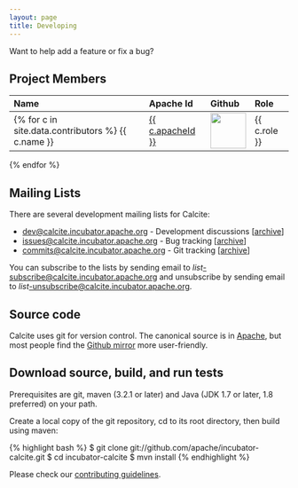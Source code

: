 ```yaml
---
layout: page
title: Developing
---
```

<!--
{% comment %}
Licensed to the Apache Software Foundation (ASF) under one or more
contributor license agreements.  See the NOTICE file distributed with
this work for additional information regarding copyright ownership.
The ASF licenses this file to you under the Apache License, Version 2.0
(the "License"); you may not use this file except in compliance with
the License.  You may obtain a copy of the License at

http://www.apache.org/licenses/LICENSE-2.0

Unless required by applicable law or agreed to in writing, software
distributed under the License is distributed on an "AS IS" BASIS,
WITHOUT WARRANTIES OR CONDITIONS OF ANY KIND, either express or implied.
See the License for the specific language governing permissions and
limitations under the License.
{% endcomment %}
-->

Want to help add a feature or fix a bug?

## Project Members

Name | Apache Id | Github | Role
:--- | :-------- | :----- | :---
{% for c in site.data.contributors %}  {{ c.name }} | <a href="http://people.apache.org/committer-index#{{ c.apacheId }}">{{ c.apacheId }}</a> | <a href="http://github.com/{{ c.githubId }}"><img width="64" src="{% unless c.avatar %}http://github.com/{{ c.githubId }}.png{% else %}{{ c.avatar }}{% endunless %}"></a> | {{ c.role }}
{% endfor %}

## Mailing Lists

There are several development mailing lists for Calcite:

* [dev@calcite.incubator.apache.org](mailto:dev@calcite.incubator.apache.org) - Development discussions
  [[archive](https://mail-archives.apache.org/mod_mbox/incubator-calcite-dev/)]
* [issues@calcite.incubator.apache.org](mailto:issues@calcite.incubator.apache.org) - Bug tracking
  [[archive](https://mail-archives.apache.org/mod_mbox/incubator-calcite-issues/)]
* [commits@calcite.incubator.apache.org](mailto:commits@calcite.incubator.apache.org) - Git tracking
  [[archive](https://mail-archives.apache.org/mod_mbox/incubator-calcite-commits/)]

You can subscribe to the lists by sending email to
*list*-subscribe@calcite.incubator.apache.org and unsubscribe by sending email to
*list*-unsubscribe@calcite.incubator.apache.org.

## Source code

Calcite uses git for version control.  The canonical source is in
[Apache](https://git-wip-us.apache.org/repos/asf/incubator-calcite.git),
but most people find the
[Github mirror](https://github.com/apache/incubator-calcite) more
user-friendly.

## Download source, build, and run tests

Prerequisites are git, maven (3.2.1 or later) and Java (JDK 1.7 or
later, 1.8 preferred) on your path.

Create a local copy of the git repository, cd to its root directory,
then build using maven:

{% highlight bash %}
$ git clone git://github.com/apache/incubator-calcite.git
$ cd incubator-calcite
$ mvn install
{% endhighlight %}

Please check our [contributing guidelines](/docs/howto.html#contributing).

